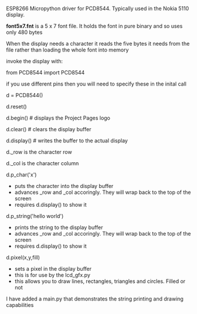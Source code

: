 ESP8266 Micropython driver for PCD8544. Typically used in the Nokia 5110 display.

**font5x7.fnt** is a 5 x 7 font file. It holds the font in pure binary and so uses only 480 bytes

When the display needs a character it reads the five bytes it needs from the file rather than loading the whole font into memory

invoke the display with:

from PCD8544 import PCD8544

if you use different pins then you will need to specify these in the inital call

d = PCD8544()

d.reset()

d.begin() # displays the Project Pages logo 

d.clear() # clears the display buffer

d.display() # writes the buffer to the actual display

d._row is the character row

d._col is the character column

d.p_char('x') 
* puts the character into the display buffer
* advances _row and _col accoringly. They will wrap back to the top of the screen
* requires d.display() to show it

d.p_string('hello world') 
* prints the string to the display buffer
* advances _row and _col accoringly. They will wrap back to the top of the screen
* requires d.display() to show it

d.pixel(x,y,fill)
* sets a pixel in the display buffer 
* this is for use by the lcd_gfx.py
* this allows you to draw lines, rectangles, triangles and circles. Filled or not

I have added a main.py that demonstrates the string printing and drawing capabilities


